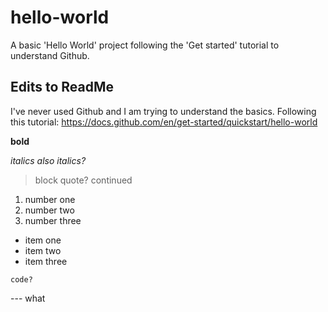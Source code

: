 # hello-world
A basic 'Hello World' project following the 'Get started' tutorial to understand Github.

## Edits to ReadMe
I've never used Github and I am trying to understand the basics.
Following this tutorial: https://docs.github.com/en/get-started/quickstart/hello-world

**bold**

*italics*
_also italics?_

>block quote?
>continued

1. number one
2. number two
3. number three

- item one
- item two
- item three

`code?`

--- what

